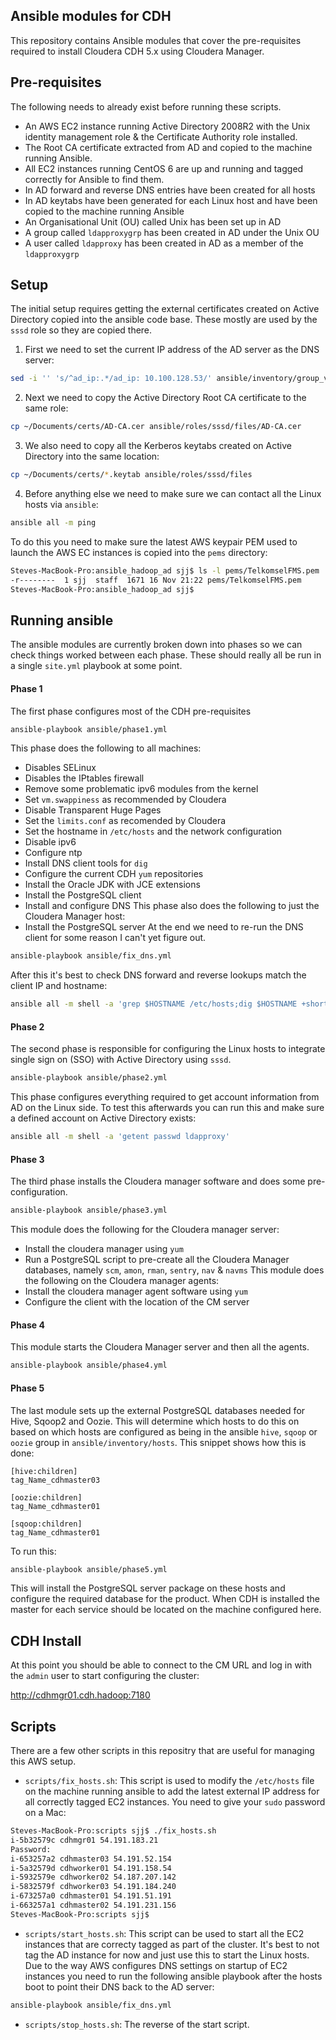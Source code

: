 ## Ansible modules for CDH

This repository contains Ansible modules that cover the pre-requisites required
to install Cloudera CDH 5.x using Cloudera Manager.

## Pre-requisites

The following needs to already exist before running these scripts.
* An AWS EC2 instance running Active Directory 2008R2 with the Unix identity
management role & the Certificate Authority role installed.
* The Root CA certificate extracted from AD and copied to the machine running
Ansible.
* All EC2 instances running CentOS 6 are up and running and tagged correctly
for Ansible to find them.
* In AD forward and reverse DNS entries have been created for all hosts
* In AD keytabs have been generated for each Linux host and have been copied
to the machine running Ansible
* An Organisational Unit (OU) called Unix has been set up in AD
* A group called `ldapproxygrp` has been created in AD under the Unix OU
* A user called `ldapproxy` has been created in AD as a member of the `ldapproxygrp`

## Setup

The initial setup requires getting the external certificates created on Active
Directory copied into the ansible code base. These mostly are used by the `sssd`
role so they are copied there.

1. First we need to set the current IP address of the AD server as the DNS
server:
```bash
sed -i '' 's/^ad_ip:.*/ad_ip: 10.100.128.53/' ansible/inventory/group_vars/cdh
```
2. Next we need to copy the Active Directory Root CA certificate to the same
role:
```bash
cp ~/Documents/certs/AD-CA.cer ansible/roles/sssd/files/AD-CA.cer
```
3. We also need to copy all the Kerberos keytabs created on Active Directory
into the same location:
```bash
cp ~/Documents/certs/*.keytab ansible/roles/sssd/files
```
4. Before anything else we need to make sure we can contact all the Linux
hosts via `ansible`:
```bash
ansible all -m ping
```
To do this you need to make sure the latest AWS keypair PEM used to launch the AWS
EC instances is copied into the `pems` directory:
```bash
Steves-MacBook-Pro:ansible_hadoop_ad sjj$ ls -l pems/TelkomselFMS.pem
-r--------  1 sjj  staff  1671 16 Nov 21:22 pems/TelkomselFMS.pem
Steves-MacBook-Pro:ansible_hadoop_ad sjj$
```

## Running ansible

The ansible modules are currently broken down into phases so we can check things
worked between each phase. These should really all be run in a single `site.yml`
playbook at some point.

#### Phase 1
The first phase configures most of the CDH pre-requisites
```bash
ansible-playbook ansible/phase1.yml
```
This phase does the following to all machines:
* Disables SELinux
* Disables the IPtables firewall
* Remove some problematic ipv6 modules from the kernel
* Set `vm.swappiness` as recommended by Cloudera
* Disable Transparent Huge Pages
* Set the `limits.conf` as recomended by Cloudera
* Set the hostname in `/etc/hosts` and the network configuration
* Disable ipv6
* Configure ntp
* Install DNS client tools for `dig`
* Configure the current CDH `yum` repositories
* Install the Oracle JDK with JCE extensions
* Install the PostgreSQL client
* Install and configure DNS
This phase also does the following to just the Cloudera Manager host:
* Install the PostgreSQL server
At the end we need to re-run the DNS client for some reason I can't yet figure
out.
```bash
ansible-playbook ansible/fix_dns.yml
```
After this it's best to check DNS forward and reverse lookups match the client
IP and hostname:
```bash
ansible all -m shell -a 'grep $HOSTNAME /etc/hosts;dig $HOSTNAME +short; dig -x `dig $HOSTNAME +short` +short'
```

#### Phase 2
The second phase is responsible for configuring the Linux hosts to integrate
single sign on (SSO) with Active Directory using `sssd`.
```bash
ansible-playbook ansible/phase2.yml
```
This phase configures everything required to get account information from AD
on the Linux side. To test this afterwards you can run this and make sure
a defined account on Active Directory exists:
```bash
ansible all -m shell -a 'getent passwd ldapproxy'
```

#### Phase 3
The third phase installs the Cloudera manager software and does some pre-configuration.
```bash
ansible-playbook ansible/phase3.yml
```
This module does the following for the Cloudera manager server:
* Install the cloudera manager using `yum`
* Run a PostgreSQL script to pre-create all the Cloudera Manager databases,
namely `scm`, `amon`, `rman`, `sentry`, `nav` & `navms`
This module does the following on the Cloudera manager agents:
* Install the cloudera manager agent software using `yum`
* Configure the client with the location of the CM server

#### Phase 4
This module starts the Cloudera Manager server and then all the agents.
```bash
ansible-playbook ansible/phase4.yml
```

#### Phase 5
The last module sets up the external PostgreSQL databases needed for Hive,
Sqoop2 and Oozie. This will determine which hosts to do this on based on
which hosts are configured as being in the ansible `hive`, `sqoop` or `oozie`
group in `ansible/inventory/hosts`. This snippet shows how this is done:
```
[hive:children]
tag_Name_cdhmaster03

[oozie:children]
tag_Name_cdhmaster01

[sqoop:children]
tag_Name_cdhmaster01
```
To run this:
```bash
ansible-playbook ansible/phase5.yml
```
This will install the PostgreSQL server package on these hosts and configure
the required database for the product. When CDH is installed the master for
each service should be located on the machine configured here.

## CDH Install

At this point you should be able to connect to the CM URL and log in with the `admin`
user to start configuring the cluster:

http://cdhmgr01.cdh.hadoop:7180

## Scripts

There are a few other scripts in this repositry that are useful for managing this AWS setup.

* `scripts/fix_hosts.sh`: This script is used to modify the `/etc/hosts` file on the machine running ansible to add the latest external IP address for all correctly tagged EC2 instances. You need to give your `sudo` password on a Mac:
```bash
Steves-MacBook-Pro:scripts sjj$ ./fix_hosts.sh
i-5b32579c cdhmgr01 54.191.183.21
Password:
i-653257a2 cdhmaster03 54.191.52.154
i-5a32579d cdhworker01 54.191.158.54
i-5932579e cdhworker02 54.187.207.142
i-5832579f cdhworker03 54.191.184.240
i-673257a0 cdhmaster01 54.191.51.191
i-663257a1 cdhmaster02 54.191.231.156
Steves-MacBook-Pro:scripts sjj$
```
* `scripts/start_hosts.sh`: This script can be used to start all the EC2 instances
that are correcty tagged as part of the cluster. It's best to not tag the AD instance
for now and just use this to start the Linux hosts. Due to the way AWS configures
DNS settings on startup of EC2 instances you need to run the following ansible playbook
after the hosts boot to point their DNS back to the AD server:
```bash
ansible-playbook ansible/fix_dns.yml
```
* `scripts/stop_hosts.sh`: The reverse of the start script.
